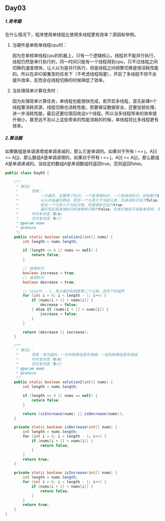 ## Day03

##### 1.思考题

在什么情况下，程序使用单线程比使用多线程更有效率？原因和举例。

1. 当硬件是单核单线程cpu时：

   因为在单核单线程cpu的机器上，只有一个逻辑核心，线程并不能并行执行，线程仍然是串行执行的，同一时间只能有一个线程得到cpu，只不过线程之间切换的速度很快，让人以为是并行执行，但是线程之间频繁切换是很消耗性能的。所以在非IO密集型的任务下（不考虑线程阻塞），开启了多线程不但不会提升效率，反而会在线程切换的时候降低了效率。

2. 当处理简单计算任务时：

    因为处理简单计算任务，单线程也能很快完成，若开启多线程，首先新建n个线程要消耗资源，线程切换也消耗性能，若要保证数据安全，还要加锁处理，进一步消耗性能，最后还要垃圾回收这n个线程。所以当多线程带来的效率提升很小，甚至远不及以上这些带来的性能消耗的时候，单线程将比多线程更有效率。

##### 2.算法题

如果数组是单调递增或单调递减的，那么它是单调的。如果对于所有 i <= j，A[i] <= A[j]，那么数组A是单调递增的。如果对于所有 i <= j，A[i] >= A[j]，那么数组A是单调递减的。当给定的数组A是单调数组时返回true，否则返回false。

```java
public class Day03 {

    /**
     * 解法1：
     *      思路：
     *          一次遍历，设置两个标识，一个是递增标识，一个是递减标识，初始都为true，
     *          从头开始遍历数组，若后一个元素大于当前元素，则递减标识设为false，
     *          若后一个元素小于当前元素，则递增标识设为true，
     *          遍历完后若递减标识和递增标识都为false，则表示数组不具备单调性，否则数组是单调的
     *      时间复杂度：O(n)
     *      空间复杂度：O(1)
     * @param nums
     * @return
     */
    public static boolean solution1(int[] nums) {
        int length = nums.length;

        if (length <= 0 || nums == null) {
            return false;
        }

        // 递增标识
        boolean increase = true;
        // 递减标识
        boolean decrease = true;

        // length - 1，表示遍历到倒数第二个元素，否则下标越界
        for (int i = 0; i < length - 1; i++) {
            if (nums[i + 1] > nums[i]) {
                decrease = false;
            } else if (nums[i + 1] < nums[i]) {
                increase = false;
            }
        }

        return (decrease || increase);
    }

    /**
     * 解法2：
     *      思路：两次遍历，一次判断数组是否递增，一组判断数组是否递减
     *      时间复杂度：O(n)
     *      空间复杂度：O(1)
     * @param nums
     * @return
     */
    public static boolean solution2(int[] nums) {
        int length = nums.length;

        if (length <= 0 || nums == null) {
            return false;
        }

        return (isIncrease(nums) || isDecrease(nums));
    }

    private static boolean isDecrease(int[] nums) {
        int length = nums.length;
        for (int i = 0; i < length - 1; i++) {
            if (nums[i + 1] > nums[i]) {
                return false;
            }
        }
        return true;
    }

    private static boolean isIncrease(int[] nums) {
        int length = nums.length;
        for (int i = 0; i < length - 1; i++) {
            if (nums[i + 1] < nums[i]) {
                return false;
            }
        }
        return true;
    }
}
```